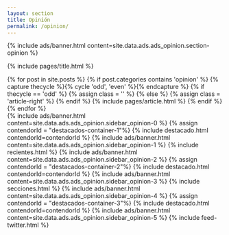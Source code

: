 ```yaml
---
layout: section
title: Opinión
permalink: /opinion/
---
```


{% 
  include ads/banner.html 
  content=site.data.ads.ads_opinion.section-opinion 
%}

{% include pages/title.html %}

<!-- blog post -->
<section class="section">
  <div class="container maxw">
    <div class="row">
      <div class="col-lg-9">
        {% for post in site.posts %}
        {% if post.categories contains 'opinion' %}
        {% capture thecycle %}{% cycle 'odd', 'even' %}{% endcapture %}
        {% if thecycle == 'odd' %}
        {% assign class = '' %}
        {% else %}
        {% assign class = 'article-right' %}
        {% endif %}
          {% include pages/article.html %}
        {% endif %}
        {% endfor %}
      </div>
      <div class="col-lg-3">
        {% 
          include ads/banner.html 
          content=site.data.ads.ads_opinion.sidebar_opinion-0
        %}
        {% assign contendorId = "destacados-container-1"%}
        {% include destacado.html contendorId=contendorId %}
        {% 
          include ads/banner.html 
          content=site.data.ads.ads_opinion.sidebar_opinion-1  
        %}
        {% include recientes.html %}
        {% 
          include ads/banner.html 
          content=site.data.ads.ads_opinion.sidebar_opinion-2
        %}
        {% assign contendorId = "destacados-container-2"%}
        {% include destacado.html contendorId=contendorId %}
        {% 
          include ads/banner.html 
          content=site.data.ads.ads_opinion.sidebar_opinion-3
        %}
        {% include secciones.html %}
        {% 
          include ads/banner.html 
          content=site.data.ads.ads_opinion.sidebar_opinion-4
        %}
        {% assign contendorId = "destacados-container-3"%}
        {% include destacado.html contendorId=contendorId %}
        {% 
          include ads/banner.html 
          content=site.data.ads.ads_opinion.sidebar_opinion-5
        %}
        {% include feed-twitter.html %}
      </div> 
    </div>
  </div>
</section>
<!-- /blog post -->
